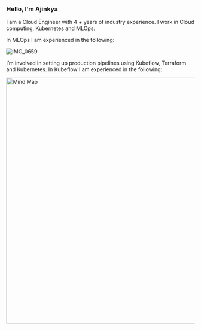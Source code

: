### Hello, I’m Ajinkya 

I am a Cloud Engineer with 4 + years of industry experience. I work in Cloud computing, Kubernetes and MLOps.

In MLOps I am experienced in the following:

![IMG_0659](https://user-images.githubusercontent.com/17012391/163672709-31c832cd-32c0-4742-b38e-807ca265c900.PNG)

I’m involved in setting up production pipelines using Kubeflow, Terraform and Kubernetes. In Kubeflow I am experienced in the following:

<img width="657" alt="Mind Map" src="https://user-images.githubusercontent.com/17012391/164890021-72f7fb37-0a62-47c9-8f53-233ef619136d.png">
